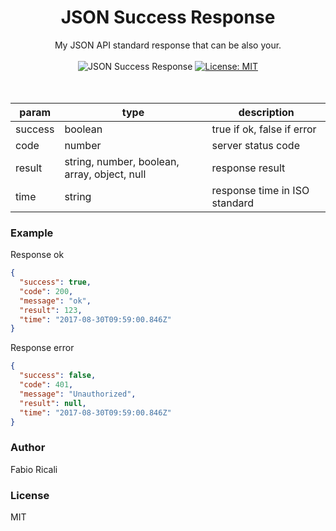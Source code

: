 <div align="center">
<h1>JSON Success Response</h1>
My JSON API standard response that can be also your.
<br/><br/>
<img src="https://img.shields.io/badge/JSON-Success%20Response-green.svg" title="JSON Success Response"/>
<a href="https://opensource.org/licenses/MIT" target="_blank"><img src="https://img.shields.io/badge/License-MIT-yellow.svg" title="License: MIT"/></a>
</div>
<br/><br/>

 param|type|description
 -|-|-
 success|boolean| true if ok, false if error
 code|number| server status code
 result|string, number, boolean, array, object, null| response result
 time|string| response time in ISO standard

 ### Example
 Response ok
```json
{
  "success": true,
  "code": 200,
  "message": "ok",
  "result": 123,
  "time": "2017-08-30T09:59:00.846Z"
}
```
 Response error
```json
{
  "success": false,
  "code": 401,
  "message": "Unauthorized",
  "result": null,
  "time": "2017-08-30T09:59:00.846Z"
}
```

### Author
Fabio Ricali

### License
MIT
